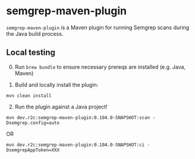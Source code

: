 # semgrep-maven-plugin

`semgrep-maven-plugin` is a Maven plugin for running Semgrep scans during the Java build process.

## Local testing

0. Run `brew bundle` to ensure necessary prereqs are installed (e.g. Java, Maven)

1. Build and locally install the plugin:

```
mvn clean install
```

2. Run the plugin against a Java project!

```
mvn dev.r2c:semgrep-maven-plugin:0.104.0-SNAPSHOT:scan -Dsemgrep.config=auto
```

OR

```
mvn dev.r2c:semgrep-maven-plugin:0.104.0-SNAPSHOT:ci -DsemgrepAppToken=XXX
```